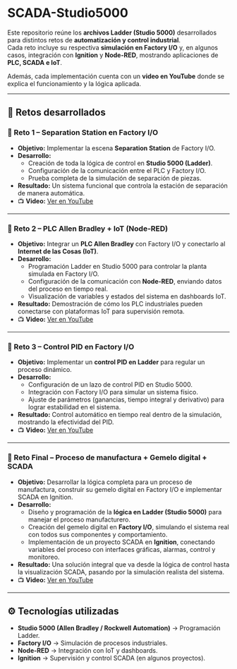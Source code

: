 # SCADA-Studio5000

Este repositorio reúne los **archivos Ladder (Studio 5000)** desarrollados para distintos retos de **automatización y control industrial**.  
Cada reto incluye su respectiva **simulación en Factory I/O** y, en algunos casos, integración con **Ignition** y **Node-RED**, mostrando aplicaciones de **PLC, SCADA e IoT**.  

Además, cada implementación cuenta con un **video en YouTube** donde se explica el funcionamiento y la lógica aplicada.  

---

## 📂 Retos desarrollados

### 🔹 Reto 1 – Separation Station en Factory I/O
- **Objetivo:** Implementar la escena **Separation Station** de Factory I/O.  
- **Desarrollo:**
  - Creación de toda la lógica de control en **Studio 5000 (Ladder)**.  
  - Configuración de la comunicación entre el PLC y Factory I/O.  
  - Prueba completa de la simulación de separación de piezas.  
- **Resultado:** Un sistema funcional que controla la estación de separación de manera automática.  
- 📺 **Video:** [Ver en YouTube](https://youtu.be/w7zbR262NNk)  

---

### 🔹 Reto 2 – PLC Allen Bradley + IoT (Node-RED)
- **Objetivo:** Integrar un **PLC Allen Bradley** con Factory I/O y conectarlo al **Internet de las Cosas (IoT)**.  
- **Desarrollo:**
  - Programación Ladder en Studio 5000 para controlar la planta simulada en Factory I/O.  
  - Configuración de la comunicación con **Node-RED**, enviando datos del proceso en tiempo real.  
  - Visualización de variables y estados del sistema en dashboards IoT.  
- **Resultado:** Demostración de cómo los PLC industriales pueden conectarse con plataformas IoT para supervisión remota.  
- 📺 **Video:** [Ver en YouTube](https://www.youtube.com/watch?v=eCGR5lQwbcU&list=PLljdzVI2VkAVK_dyDJLEpDmJcOQkOH6A5&index=5)  

---

### 🔹 Reto 3 – Control PID en Factory I/O
- **Objetivo:** Implementar un **control PID en Ladder** para regular un proceso dinámico.  
- **Desarrollo:**
  - Configuración de un lazo de control PID en Studio 5000.  
  - Integración con Factory I/O para simular un sistema físico.  
  - Ajuste de parámetros (ganancias, tiempo integral y derivativo) para lograr estabilidad en el sistema.  
- **Resultado:** Control automático en tiempo real dentro de la simulación, mostrando la efectividad del PID.  
- 📺 **Video:** [Ver en YouTube](https://youtu.be/Ndq8UY__388)  

---

### 🔹 Reto Final – Proceso de manufactura + Gemelo digital + SCADA  
- **Objetivo:** Desarrollar la lógica completa para un proceso de manufactura, construir su gemelo digital en Factory I/O e implementar SCADA en Ignition.  
- **Desarrollo:**
  - Diseño y programación de la **lógica en Ladder (Studio 5000)** para manejar el proceso manufacturero.  
  - Creación del gemelo digital en **Factory I/O**, simulando el sistema real con todos sus componentes y comportamiento.  
  - Implementación de un proyecto SCADA en **Ignition**, conectando variables del proceso con interfaces gráficas, alarmas, control y monitoreo.  
- **Resultado:** Una solución integral que va desde la lógica de control hasta la visualización SCADA, pasando por la simulación realista del sistema.  
- 📺 **Video:** [Ver en YouTube](https://www.youtube.com/watch?v=YjniLJiRvuo&list=PLljdzVI2VkAUmnLpZfumW2bdHxuZ3lAqO&index=4)  

---

## ⚙️ Tecnologías utilizadas
- **Studio 5000 (Allen Bradley / Rockwell Automation)** → Programación Ladder.  
- **Factory I/O** → Simulación de procesos industriales.  
- **Node-RED** → Integración con IoT y dashboards.  
- **Ignition** → Supervisión y control SCADA (en algunos proyectos).  
